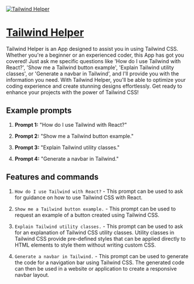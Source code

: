 [![Tailwind Helper](https://files.oaiusercontent.com/file-nuTtZyRqRiJZc88xzHhjPKeq?se=2123-10-17T07%3A15%3A33Z&sp=r&sv=2021-08-06&sr=b&rscc=max-age%3D31536000%2C%20immutable&rscd=attachment%3B%20filename%3D87e06b95-1620-4447-9913-71009eb7eeea.png&sig=FIKnRm4bkjmE/prMrsqj646VWVnC0y0irm79624wY0k%3D)](https://chat.openai.com/g/g-ZBXcOuAqi-tailwind-helper)

# [Tailwind Helper](https://chat.openai.com/g/g-ZBXcOuAqi-tailwind-helper)

Tailwind Helper is an App designed to assist you in using Tailwind CSS. Whether you're a beginner or an experienced coder, this App has got you covered! Just ask me specific questions like 'How do I use Tailwind with React?', 'Show me a Tailwind button example', 'Explain Tailwind utility classes', or 'Generate a navbar in Tailwind', and I'll provide you with the information you need. With Tailwind Helper, you'll be able to optimize your coding experience and create stunning designs effortlessly. Get ready to enhance your projects with the power of Tailwind CSS!

## Example prompts

1. **Prompt 1:** "How do I use Tailwind with React?"

2. **Prompt 2:** "Show me a Tailwind button example."

3. **Prompt 3:** "Explain Tailwind utility classes."

4. **Prompt 4:** "Generate a navbar in Tailwind."

## Features and commands

1. `How do I use Tailwind with React?` - This prompt can be used to ask for guidance on how to use Tailwind CSS with React. 

2. `Show me a Tailwind button example.` - This prompt can be used to request an example of a button created using Tailwind CSS.

3. `Explain Tailwind utility classes.` - This prompt can be used to ask for an explanation of Tailwind CSS utility classes. Utility classes in Tailwind CSS provide pre-defined styles that can be applied directly to HTML elements to style them without writing custom CSS.

4. `Generate a navbar in Tailwind.` - This prompt can be used to generate the code for a navigation bar using Tailwind CSS. The generated code can then be used in a website or application to create a responsive navbar layout.